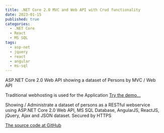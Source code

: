 ```yaml
---
title: .NET Core 2.0 MVC and Web API with Crud functionality
date: 2023-01-15
published: true
categories:
  - .NET Core
  - React
  - MS SQL
tags:
  - asp-net
  - jquery
  - react
  - angular
  - ms-sql
---
```


ASP.NET Core 2.0 Web API showing a dataset of Persons by MVC / Web API

Traditional webhosting is used for the Application 
<a href="https://persons.api.core.persteenolsen.com" target="_blank" title="Show persons as a webservice">Try the demo...</a>

<p>Showing / Administrate a dataset of persons as a RESTful webservice using ASP.NET Core 2.0 Web API, MS SQL Database, AngularJS, ReactJS, jQuery, Ajax and JSON dataset. Secured by HTTPS</p>


<a href="https://github.com/persteenolsen/core-two-zero-js" target="_blank">The source code at GitHub</a>
